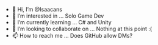 - 👋 Hi, I’m @Isaacans
- 👀 I’m interested in ... Solo Game Dev
- 🌱 I’m currently learning ... C# and Unity
- 💞️ I’m looking to collaborate on ... Nothing at this point :(
- 📫 How to reach me ... Does GitHub allow DMs?

<!---
Isaacans/Isaacans is a ✨ special ✨ repository because its `README.md` (this file) appears on your GitHub profile.
You can click the Preview link to take a look at your changes.
--->
